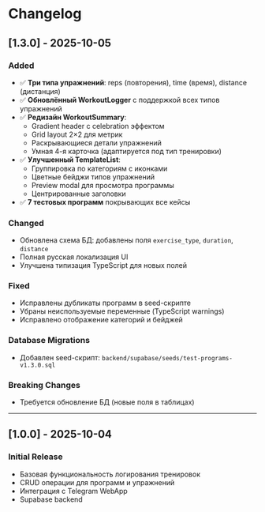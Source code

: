 # Changelog

## [1.3.0] - 2025-10-05

### Added
- ✅ **Три типа упражнений**: reps (повторения), time (время), distance (дистанция)
- ✅ **Обновлённый WorkoutLogger** с поддержкой всех типов упражнений
- ✅ **Редизайн WorkoutSummary**:
  - Gradient header с celebration эффектом
  - Grid layout 2×2 для метрик
  - Раскрывающиеся детали упражнений
  - Умная 4-я карточка (адаптируется под тип тренировки)
- ✅ **Улучшенный TemplateList**:
  - Группировка по категориям с иконками
  - Цветные бейджи типов упражнений
  - Preview modal для просмотра программы
  - Центрированные заголовки
- ✅ **7 тестовых программ** покрывающих все кейсы

### Changed
- Обновлена схема БД: добавлены поля `exercise_type`, `duration`, `distance`
- Полная русская локализация UI
- Улучшена типизация TypeScript для новых полей

### Fixed
- Исправлены дубликаты программ в seed-скрипте
- Убраны неиспользуемые переменные (TypeScript warnings)
- Исправлено отображение категорий и бейджей

### Database Migrations
- Добавлен seed-скрипт: `backend/supabase/seeds/test-programs-v1.3.0.sql`

### Breaking Changes
- Требуется обновление БД (новые поля в таблицах)

---

## [1.0.0] - 2025-10-04

### Initial Release
- Базовая функциональность логирования тренировок
- CRUD операции для программ и упражнений
- Интеграция с Telegram WebApp
- Supabase backend
